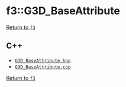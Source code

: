# f3::G3D_BaseAttribute

[Return to `f3`](/docs/f3.md)

## C++

- [`G3D_BaseAttribute.hpp`](/c++/include/G3D_BaseAttribute.hpp)
- [`G3D_BaseAttribute.cpp`](/c++/source/G3D_BaseAttribute.cpp)

[Return to `f3`](/docs/f3.md)